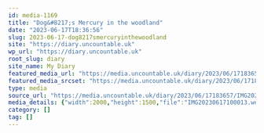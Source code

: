 ```yaml
---
id: media-1169
title: "Dog&#8217;s Mercury in the woodland"
date: "2023-06-17T18:36:56"
slug: 2023-06-17-dog8217smercuryinthewoodland
site: "https://diary.uncountable.uk"
wp_url: "https://diary.uncountable.uk"
root_slug: diary
site_name: My Diary
featured_media_url: "https://media.uncountable.uk/diary/2023/06/17183657/IMG20230617100013.webp"
featured_media_srcset: "https://media.uncountable.uk/diary/2023/06/17183657/IMG20230617100013-300x225.webp 300w, https://media.uncountable.uk/diary/2023/06/17183657/IMG20230617100013-1024x768.webp 1024w, https://media.uncountable.uk/diary/2023/06/17183657/IMG20230617100013-150x150.webp 150w, https://media.uncountable.uk/diary/2023/06/17183657/IMG20230617100013-640x480.webp 640w, https://media.uncountable.uk/diary/2023/06/17183657/IMG20230617100013.webp 2000w"
type: media
source_url: "https://media.uncountable.uk/diary/2023/06/17183657/IMG20230617100013.webp"
media_details: {"width":2000,"height":1500,"file":"IMG20230617100013.webp","filesize":248226,"sizes":{"medium":{"file":"IMG20230617100013-300x225.webp","width":300,"height":225,"filesize":29196,"mime_type":"image/webp","source_url":"https://media.uncountable.uk/diary/2023/06/17183657/IMG20230617100013-300x225.webp"},"large":{"file":"IMG20230617100013-1024x768.webp","width":1024,"height":768,"filesize":319922,"mime_type":"image/webp","source_url":"https://media.uncountable.uk/diary/2023/06/17183657/IMG20230617100013-1024x768.webp"},"thumbnail":{"file":"IMG20230617100013-150x150.webp","width":150,"height":150,"filesize":9960,"mime_type":"image/webp","source_url":"https://media.uncountable.uk/diary/2023/06/17183657/IMG20230617100013-150x150.webp"},"mobwidth":{"file":"IMG20230617100013-640x480.webp","width":640,"height":480,"filesize":131092,"mime_type":"image/webp","source_url":"https://media.uncountable.uk/diary/2023/06/17183657/IMG20230617100013-640x480.webp"},"full":{"file":"IMG20230617100013.webp","width":2000,"height":1500,"mime_type":"image/webp","source_url":"https://media.uncountable.uk/diary/2023/06/17183657/IMG20230617100013.webp"}},"image_meta":{"aperture":"0","credit":"","camera":"","caption":"","created_timestamp":"0","copyright":"","focal_length":"0","iso":"0","shutter_speed":"0","title":"","orientation":"0","keywords":[]}}
category: []
tag: []
---
```


